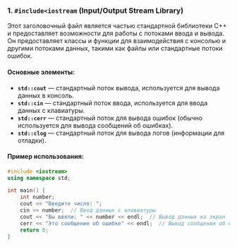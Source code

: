 
### 1. **`#include<iostream`** (Input/Output Stream Library)
Этот заголовочный файл является частью стандартной библиотеки C++ и предоставляет возможности для работы с потоками ввода и вывода. Он предоставляет классы и функции для взаимодействия с консолью и другими потоками данных, такими как файлы или стандартные потоки ошибок.

#### Основные элементы:
- **`std::cout`** — стандартный поток вывода, используется для вывода данных в консоль.
- **`std::cin`** — стандартный поток ввода, используется для ввода данных с клавиатуры.
- **`std::cerr`** — стандартный поток для вывода ошибок (обычно используется для вывода сообщений об ошибках).
- **`std::clog`** — стандартный поток для вывода логов (информации для отладки).

#### Пример использования:
```cpp
#include <iostream>
using namespace std;

int main() {
    int number;
    cout << "Введите число: ";
    cin >> number;  // Ввод данных с клавиатуры
    cout << "Вы ввели: " << number << endl;  // Вывод данных на экран
    cerr << "Это сообщение об ошибке" << endl;  // Вывод сообщения об ошибке
    return 0;
}
```
